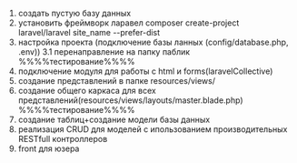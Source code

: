 1. создать пустую базу данных
2. установить фреймворк ларавел
    composer create-project laravel/laravel site_name --prefer-dist
3. настройка проекта (подключение базы ланных (config/database.php, .env))
3.1 перенаправление на папку паблик
%%%%тестирование%%%%
4. подключение модуля для работы с html и forms(laravelCollective)
5. создание представлений в папке resources/views/
6. создание общего каркаса для всех представлений(resources/views/layouts/master.blade.php)
%%%%тестирование%%%%
7. создание таблиц+создание модели базы данных
8. реализация CRUD для моделей с ипользованием производительных RESTfull контроллеров
9. front для юзера
